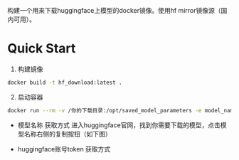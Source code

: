 构建一个用来下载huggingface上模型的docker镜像。使用hf mirror镜像源（国内可用）。

# Quick Start

1. 构建镜像
```bash
docker build -t hf_download:latest .
```

2. 启动容器
```bash
docker run --rm -v /你的下载目录:/opt/saved_model_parameters -e model_name=模型名称 -e token=你的huggingface账号token hf_download:latest
```
- 模型名称 获取方式
  进入huggingface官网，找到你需要下载的模型，点击模型名称右侧的复制按钮（如下图）

- huggingface账号token 获取方式
